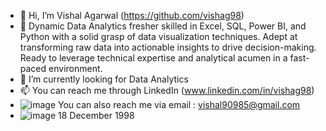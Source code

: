 - 👋 Hi, I’m Vishal Agarwal (https://github.com/vishag98)
- 💞️ Dynamic Data Analytics fresher skilled in Excel, SQL, Power BI, and Python with a solid grasp of data visualization techniques. Adept at transforming raw data into actionable insights to drive decision-making. Ready to leverage technical expertise and analytical acumen in a fast-paced environment.
- 👀 I’m currently looking for Data Analytics
- 📫 You can reach me through LinkedIn (www.linkedin.com/in/vishag98)
- ![image](https://github.com/vishag98/vishag98/assets/162479651/0d13b98b-deb9-4067-9898-335f10b309f8) You can also reach me via email : vishal90985@gmail.com
- ![image](https://github.com/vishag98/vishag98/assets/162479651/fab24c5b-4659-4cdb-baa1-5a660354a2f2) 18 December 1998

<!---
vishag98/vishag98 is a ✨ special ✨ repository because its `README.md` (this file) appears on your GitHub profile.
You can click the Preview link to take a look at your changes.
--->
